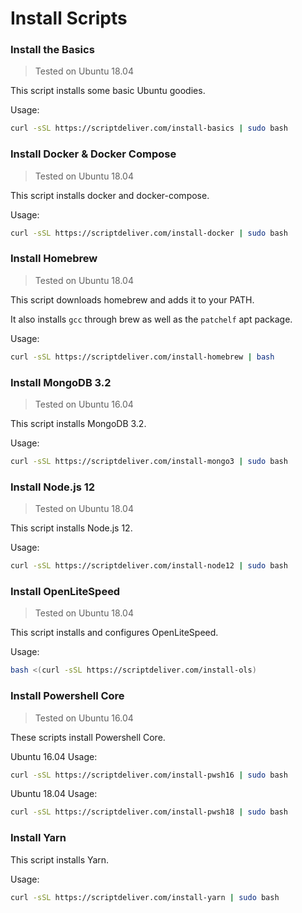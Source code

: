 # Install Scripts
### Install the Basics
> Tested on Ubuntu 18.04

This script installs some basic Ubuntu goodies.

Usage:
```bash
curl -sSL https://scriptdeliver.com/install-basics | sudo bash
```
### Install Docker & Docker Compose
> Tested on Ubuntu 18.04

This script installs docker and docker-compose.

Usage:
```bash
curl -sSL https://scriptdeliver.com/install-docker | sudo bash
```
### Install Homebrew
> Tested on Ubuntu 18.04

This script downloads homebrew and adds it to your PATH.

It also installs `gcc` through brew as well as the `patchelf` apt package.

Usage:
```bash
curl -sSL https://scriptdeliver.com/install-homebrew | bash
```
### Install MongoDB 3.2
> Tested on Ubuntu 16.04

This script installs MongoDB 3.2.

Usage:
```bash
curl -sSL https://scriptdeliver.com/install-mongo3 | sudo bash
```
### Install Node.js 12
> Tested on Ubuntu 18.04

This script installs Node.js 12.

Usage:
```bash
curl -sSL https://scriptdeliver.com/install-node12 | sudo bash
```
### Install OpenLiteSpeed
> Tested on Ubuntu 18.04

This script installs and configures OpenLiteSpeed.

Usage:
```bash
bash <(curl -sSL https://scriptdeliver.com/install-ols)
```
### Install Powershell Core
> Tested on Ubuntu 16.04

These scripts install Powershell Core.

Ubuntu 16.04 Usage:
```bash
curl -sSL https://scriptdeliver.com/install-pwsh16 | sudo bash
```

Ubuntu 18.04 Usage:
```bash
curl -sSL https://scriptdeliver.com/install-pwsh18 | sudo bash
```
### Install Yarn
This script installs Yarn.

Usage:
```bash
curl -sSL https://scriptdeliver.com/install-yarn | sudo bash
```